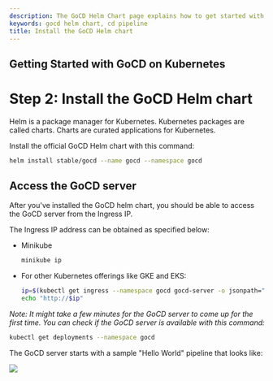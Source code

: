 ```yaml
---
description: The GoCD Helm Chart page explains how to get started with GoCD for kubernetes using Helm.
keywords: gocd helm chart, cd pipeline
title: Install the GoCD Helm chart
---
```

## Getting Started with GoCD on Kubernetes

# Step 2: Install the GoCD Helm chart

Helm is a package manager for Kubernetes. Kubernetes packages are called charts. Charts are curated applications for Kubernetes.  

Install the official GoCD Helm chart with this command:

```bash
helm install stable/gocd --name gocd --namespace gocd
```

## Access the GoCD server

After you've installed the GoCD helm chart, you should be able to access the GoCD server from the Ingress IP.

The Ingress IP address can be obtained as specified below:

- Minikube

    ```bash
    minikube ip
    ```

- For other Kubernetes offerings like GKE and EKS:

    ```bash
    ip=$(kubectl get ingress --namespace gocd gocd-server -o jsonpath="{.status.loadBalancer.ingress[0].ip}")
    echo "http://$ip"
    ```

*Note: It might take a few minutes for the GoCD server to come up for the first time. You can check if the GoCD server is available with this command:*

```bash
kubectl get deployments --namespace gocd
```

The GoCD server starts with a sample "Hello World" pipeline that looks like:

![](../images/gocd-helm-chart/gocd_dashboard_with_sample_pipeline.png)
